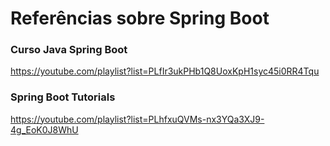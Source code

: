 # Referências sobre Spring Boot

### Curso Java Spring Boot

https://youtube.com/playlist?list=PLfIr3ukPHb1Q8UoxKpH1syc45i0RR4Tqu

### Spring Boot Tutorials

https://youtube.com/playlist?list=PLhfxuQVMs-nx3YQa3XJ9-4g_EoK0J8WhU
